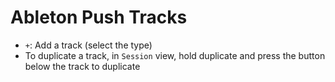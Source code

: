 # Ableton Push Tracks

- `+`: Add a track (select the type)
- To duplicate a track, in `Session` view, hold duplicate and press the button below the track to duplicate
